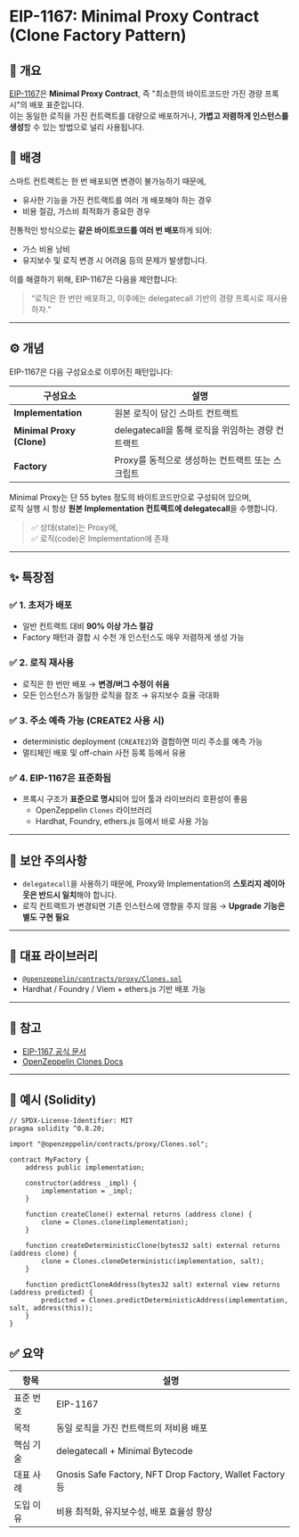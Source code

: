 # EIP-1167: Minimal Proxy Contract (Clone Factory Pattern)

## 📘 개요

[EIP-1167](https://eips.ethereum.org/EIPS/eip-1167)은 **Minimal Proxy Contract**, 즉 "최소한의 바이트코드만 가진 경량 프록시"의 배포 표준입니다.  
이는 동일한 로직을 가진 컨트랙트를 대량으로 배포하거나, **가볍고 저렴하게 인스턴스를 생성**할 수 있는 방법으로 널리 사용됩니다.

## 🎯 배경

스마트 컨트랙트는 한 번 배포되면 변경이 불가능하기 때문에,

- 유사한 기능을 가진 컨트랙트를 여러 개 배포해야 하는 경우
- 비용 절감, 가스비 최적화가 중요한 경우

전통적인 방식으로는 **같은 바이트코드를 여러 번 배포**하게 되어:

- 가스 비용 낭비
- 유지보수 및 로직 변경 시 어려움
  등의 문제가 발생합니다.

이를 해결하기 위해, EIP-1167은 다음을 제안합니다:

> “로직은 한 번만 배포하고, 이후에는 delegatecall 기반의 경량 프록시로 재사용하자.”

---

## ⚙️ 개념

EIP-1167은 다음 구성요소로 이루어진 패턴입니다:

| 구성요소                  | 설명                                              |
| ------------------------- | ------------------------------------------------- |
| **Implementation**        | 원본 로직이 담긴 스마트 컨트랙트                  |
| **Minimal Proxy (Clone)** | delegatecall을 통해 로직을 위임하는 경량 컨트랙트 |
| **Factory**               | Proxy를 동적으로 생성하는 컨트랙트 또는 스크립트  |

Minimal Proxy는 단 55 bytes 정도의 바이트코드만으로 구성되어 있으며,  
로직 실행 시 항상 **원본 Implementation 컨트랙트에 delegatecall**을 수행합니다.

> ✅ 상태(state)는 Proxy에,  
> ✅ 로직(code)은 Implementation에 존재

---

## ✨ 특장점

### ✅ 1. **초저가 배포**

- 일반 컨트랙트 대비 **90% 이상 가스 절감**
- Factory 패턴과 결합 시 수천 개 인스턴스도 매우 저렴하게 생성 가능

### ✅ 2. **로직 재사용**

- 로직은 한 번만 배포 → **변경/버그 수정이 쉬움**
- 모든 인스턴스가 동일한 로직을 참조 → 유지보수 효율 극대화

### ✅ 3. **주소 예측 가능 (CREATE2 사용 시)**

- deterministic deployment (`CREATE2`)와 결합하면 미리 주소를 예측 가능
- 멀티체인 배포 및 off-chain 사전 등록 등에서 유용

### ✅ 4. **EIP-1167은 표준화됨**

- 프록시 구조가 **표준으로 명시**되어 있어 툴과 라이브러리 호환성이 좋음
  - OpenZeppelin `Clones` 라이브러리
  - Hardhat, Foundry, ethers.js 등에서 바로 사용 가능

---

## 🔐 보안 주의사항

- `delegatecall`을 사용하기 때문에, Proxy와 Implementation의 **스토리지 레이아웃은 반드시 일치**해야 합니다.
- 로직 컨트랙트가 변경되면 기존 인스턴스에 영향을 주지 않음 → **Upgrade 기능은 별도 구현 필요**

---

## 🧱 대표 라이브러리

- [`@openzeppelin/contracts/proxy/Clones.sol`](https://docs.openzeppelin.com/contracts/4.x/api/proxy#Clones)
- Hardhat / Foundry / Viem + ethers.js 기반 배포 가능

---

## 📎 참고

- [EIP-1167 공식 문서](https://eips.ethereum.org/EIPS/eip-1167)
- [OpenZeppelin Clones Docs](https://docs.openzeppelin.com/contracts/4.x/api/proxy#Clones)

---

## 🧪 예시 (Solidity)

```solidity
// SPDX-License-Identifier: MIT
pragma solidity ^0.8.20;

import "@openzeppelin/contracts/proxy/Clones.sol";

contract MyFactory {
    address public implementation;

    constructor(address _impl) {
        implementation = _impl;
    }

    function createClone() external returns (address clone) {
        clone = Clones.clone(implementation);
    }

    function createDeterministicClone(bytes32 salt) external returns (address clone) {
        clone = Clones.cloneDeterministic(implementation, salt);
    }

    function predictCloneAddress(bytes32 salt) external view returns (address predicted) {
        predicted = Clones.predictDeterministicAddress(implementation, salt, address(this));
    }
}
```

## ✅ 요약

| 항목      | 설명                                                     |
| --------- | -------------------------------------------------------- |
| 표준 번호 | EIP-1167                                                 |
| 목적      | 동일 로직을 가진 컨트랙트의 저비용 배포                  |
| 핵심 기술 | delegatecall + Minimal Bytecode                          |
| 대표 사례 | Gnosis Safe Factory, NFT Drop Factory, Wallet Factory 등 |
| 도입 이유 | 비용 최적화, 유지보수성, 배포 효율성 향상                |
